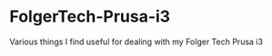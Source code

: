 FolgerTech-Prusa-i3
===================

Various things I find useful for dealing with my Folger Tech Prusa i3
